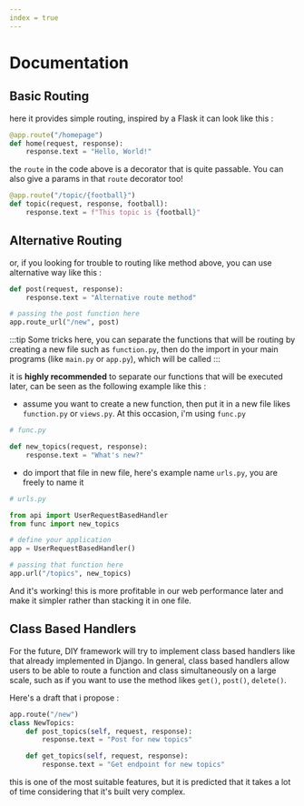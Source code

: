 ```yaml
---
index = true
---
```


# Documentation

## Basic Routing

here it provides simple routing, inspired by a Flask it can look like this :

```python
@app.route("/homepage")
def home(request, response):
    response.text = "Hello, World!"
```

the `route` in the code above is a decorator that is quite passable. You can also give a params in that `route` decorator too!

```python
@app.route("/topic/{football}")
def topic(request, response, football):
    response.text = f"This topic is {football}"
```

## Alternative Routing <Badge text="beta" type="warn"/>

or, if you looking for trouble to routing like method above, you can use alternative way like this :

```python
def post(request, response):
    response.text = "Alternative route method"

# passing the post function here
app.route_url("/new", post)
```

:::tip
Some tricks here, you can separate the functions that will be routing by creating a new file such as `function.py`, then do the import in your main programs (like `main.py` or `app.py`), which will be called
:::

it is **highly recommended** to separate our functions that will be executed later, can be seen as the following example like this :

- assume you want to create a new function, then put it in a new file likes `function.py` or `views.py`. At this occasion, i'm using `func.py`

```python
# func.py

def new_topics(request, response):
    response.text = "What's new?"
```

- do import that file in new file, here's example name `urls.py`, you are freely to name it

```python
# urls.py

from api import UserRequestBasedHandler
from func import new_topics

# define your application
app = UserRequestBasedHandler()

# passing that function here
app.url("/topics", new_topics)
```

And it's working! 
this is more profitable in our web performance later and make it simpler rather than stacking it in one file.

## Class Based Handlers <Badge text="future" type="danger"/>

For the future, DIY framework will try to implement class based handlers like that already implemented in Django. In general, class based handlers allow users to be able to route a function and class simultaneously on a large scale, such as if you want to use the method likes `get()`, `post()`, `delete()`.

Here's a draft that i propose :

```python
app.route("/new")
class NewTopics:
    def post_topics(self, request, response):
        response.text = "Post for new topics"

    def get_topics(self, request, response):
        response.text = "Get endpoint for new topics"
```

this is one of the most suitable features, but it is predicted that it takes a lot of time considering that it's built very complex.

<Index/>